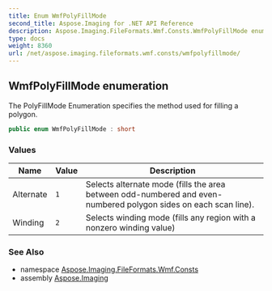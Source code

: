 ```yaml
---
title: Enum WmfPolyFillMode
second_title: Aspose.Imaging for .NET API Reference
description: Aspose.Imaging.FileFormats.Wmf.Consts.WmfPolyFillMode enum. The PolyFillMode Enumeration specifies the method used for filling a polygon
type: docs
weight: 8360
url: /net/aspose.imaging.fileformats.wmf.consts/wmfpolyfillmode/
---
```

## WmfPolyFillMode enumeration

The PolyFillMode Enumeration specifies the method used for filling a polygon.

```csharp
public enum WmfPolyFillMode : short
```

### Values

| Name | Value | Description |
| --- | --- | --- |
| Alternate | `1` | Selects alternate mode (fills the area between odd-numbered and even-numbered polygon sides on each scan line). |
| Winding | `2` | Selects winding mode (fills any region with a nonzero winding value) |

### See Also

* namespace [Aspose.Imaging.FileFormats.Wmf.Consts](../../aspose.imaging.fileformats.wmf.consts/)
* assembly [Aspose.Imaging](../../)


